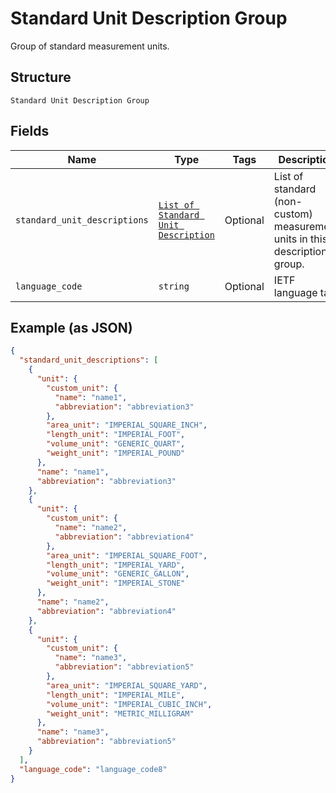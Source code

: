 
# Standard Unit Description Group

Group of standard measurement units.

## Structure

`Standard Unit Description Group`

## Fields

| Name | Type | Tags | Description |
|  --- | --- | --- | --- |
| `standard_unit_descriptions` | [`List of Standard Unit Description`](../../doc/models/standard-unit-description.md) | Optional | List of standard (non-custom) measurement units in this description group. |
| `language_code` | `string` | Optional | IETF language tag. |

## Example (as JSON)

```json
{
  "standard_unit_descriptions": [
    {
      "unit": {
        "custom_unit": {
          "name": "name1",
          "abbreviation": "abbreviation3"
        },
        "area_unit": "IMPERIAL_SQUARE_INCH",
        "length_unit": "IMPERIAL_FOOT",
        "volume_unit": "GENERIC_QUART",
        "weight_unit": "IMPERIAL_POUND"
      },
      "name": "name1",
      "abbreviation": "abbreviation3"
    },
    {
      "unit": {
        "custom_unit": {
          "name": "name2",
          "abbreviation": "abbreviation4"
        },
        "area_unit": "IMPERIAL_SQUARE_FOOT",
        "length_unit": "IMPERIAL_YARD",
        "volume_unit": "GENERIC_GALLON",
        "weight_unit": "IMPERIAL_STONE"
      },
      "name": "name2",
      "abbreviation": "abbreviation4"
    },
    {
      "unit": {
        "custom_unit": {
          "name": "name3",
          "abbreviation": "abbreviation5"
        },
        "area_unit": "IMPERIAL_SQUARE_YARD",
        "length_unit": "IMPERIAL_MILE",
        "volume_unit": "IMPERIAL_CUBIC_INCH",
        "weight_unit": "METRIC_MILLIGRAM"
      },
      "name": "name3",
      "abbreviation": "abbreviation5"
    }
  ],
  "language_code": "language_code8"
}
```

